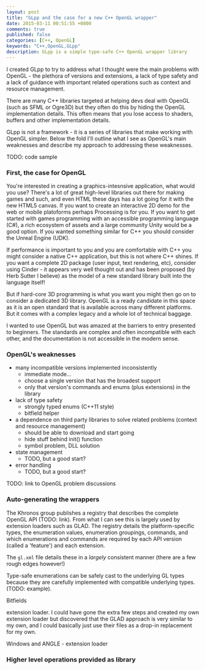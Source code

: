 ```yaml
---
layout: post
title: "GLpp and the case for a new C++ OpenGL wrapper"
date: 2015-03-11 00:51:55 +0800
comments: true
published: false
categories: [C++, OpenGL]
keywords: "C++,OpenGL,GLpp"
description: GLpp is a simple type-safe C++ OpenGL wrapper library
---
```


I created GLpp to try to address what I thought were the main problems with OpenGL - the plethora of versions and extensions, a lack of type safety and a lack of guidance with important related operations such as context and resource management.

There are many C++ libraries targeted at helping devs deal with OpenGL (such as SFML or Ogre3D) but they often do this by hiding the OpenGL implementation details. This often means that you lose access to shaders, buffers and other implementation details.

GLpp is not a framework - it is a series of libraries that make working with OpenGL simpler. Below the fold I'll outline what I see as OpenGL's main weaknesses and describe my approach to addressing these weaknesses.

TODO: code sample

<!-- more -->

### First, the case for OpenGL
You're interested in creating a graphics-intesnsive application, what would you use? There's a lot of great high-level libraries out there for making games and such, and even HTML these days has a lot going for it with the new HTML5 canvas. If you want to create an interactive 2D demo for the web or mobile platoforms perhaps Processing is for you. If you want to get started with games programming with an accessible programming language (C#), a rich ecosystem of assets and a large community Unity would be a good option. If you wanted something similar for C++ you should consider the Unreal Engine (UDK).

If performance is important to you and you are comfortable with C++ you might consider a native C++ application, but this is not where C++ shines. If you want a complete 2D package (user input, text rendering, etc), consider using Cinder - it appears very well thought out and has been proposed (by Herb Sutter I believe) as the model of a new standard library built into the language itself!

But if hard-core 3D programming is what you want you might then go on to consider a dedicated 3D library. OpenGL is a ready candidate in this space as it is an open standard that is available across many different platforms. But it comes with a complex legacy and a whole lot of technical baggage. 

I wanted to use OpenGL but was amazed at the barriers to entry presented to beginners. The standards are complex and often incompatible with each other, and the documentation is not accessible in the modern sense.

### OpenGL's weaknesses
 - many incompatible versions implemented inconsistently
   - immediate mode...
   - choose a single version that has the broadest support
   - only that version's commands and enums (plus extensions) in the library
 - lack of type safety
   - strongly typed enums (C++11 style)
   - bitfield helper
 - a dependence on third party libraries to solve related problems (context and resource management)
   - should be able to download and start going
   - hide stuff behind init() function
   - symbol problem, DLL solution
 - state management
   - TODO, but a good start?
 - error handling
   - TODO, but a good start?

TODO: link to OpenGL problem discussions

### Auto-generating the wrappers
The Khronos group publishes a registry that describes the complete OpenGL API (TODO: link). From what I can see this is largely used by extension loaders such as GLAD. The registry details the platform-specific types, the enumeration values, enumeration groupings, commands, and which enumerations and commands are required by each API version (called a 'feature') and each extension. 

The `gl.xml` file details these in a _largely_ consistent manner (there are a few rough edges however!) 

Type-safe enumerations can be safely cast to the underlying GL types because they are carefully implemented with compatible underlying types. (TODO: example). 

Bitfields

extension loader. I could have gone the extra few steps and created my own extension loader but discovered that the GLAD approach is very similar to my own, and I could basically just use their files as a drop-in replacement for my own. 

Windows and ANGLE - extension loader 

### Higher level operations provided as library
